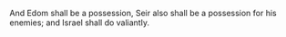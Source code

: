 And Edom shall be a possession, Seir also shall be a possession for his enemies; and Israel shall do valiantly.
